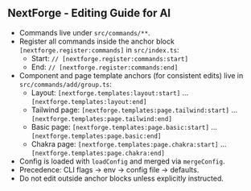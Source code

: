 ## NextForge - Editing Guide for AI

- Commands live under `src/commands/**`.
- Register all commands inside the anchor block `[nextforge.register:commands]` in `src/index.ts`:
  - Start: `// [nextforge.register:commands:start]`
  - End: `// [nextforge.register:commands:end]`
- Component and page template anchors (for consistent edits) live in `src/commands/add/group.ts`:
  - Layout: `[nextforge.templates:layout:start]` … `[nextforge.templates:layout:end]`
  - Tailwind page: `[nextforge.templates:page.tailwind:start]` … `[nextforge.templates:page.tailwind:end]`
  - Basic page: `[nextforge.templates:page.basic:start]` … `[nextforge.templates:page.basic:end]`
  - Chakra page: `[nextforge.templates:page.chakra:start]` … `[nextforge.templates:page.chakra:end]`
- Config is loaded with `loadConfig` and merged via `mergeConfig`.
- Precedence: CLI flags → env → config file → defaults.
- Do not edit outside anchor blocks unless explicitly instructed.
